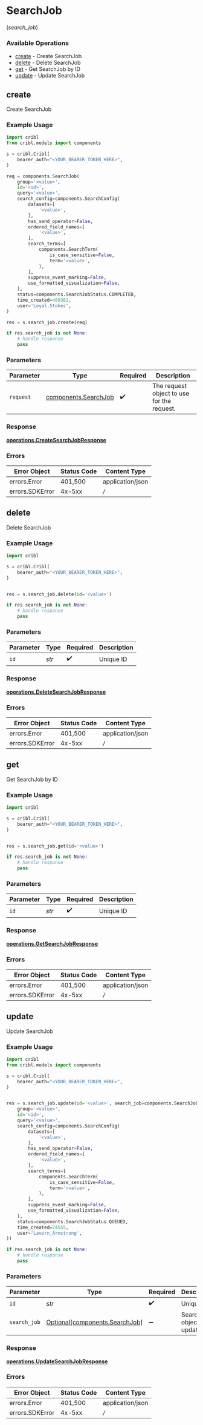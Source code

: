 # SearchJob
(*search_job*)

### Available Operations

* [create](#create) - Create SearchJob
* [delete](#delete) - Delete SearchJob
* [get](#get) - Get SearchJob by ID
* [update](#update) - Update SearchJob

## create

Create SearchJob

### Example Usage

```python
import cribl
from cribl.models import components

s = cribl.Cribl(
    bearer_auth="<YOUR_BEARER_TOKEN_HERE>",
)

req = components.SearchJob(
    group='<value>',
    id='<id>',
    query='<value>',
    search_config=components.SearchConfig(
        datasets=[
            '<value>',
        ],
        has_send_operator=False,
        ordered_field_names=[
            '<value>',
        ],
        search_terms=[
            components.SearchTerm(
                is_case_sensitive=False,
                term='<value>',
            ),
        ],
        suppress_event_marking=False,
        use_formatted_visualization=False,
    ),
    status=components.SearchJobStatus.COMPLETED,
    time_created=489382,
    user='Loyal.Stokes',
)

res = s.search_job.create(req)

if res.search_job is not None:
    # handle response
    pass
```

### Parameters

| Parameter                                                    | Type                                                         | Required                                                     | Description                                                  |
| ------------------------------------------------------------ | ------------------------------------------------------------ | ------------------------------------------------------------ | ------------------------------------------------------------ |
| `request`                                                    | [components.SearchJob](../../models/components/searchjob.md) | :heavy_check_mark:                                           | The request object to use for the request.                   |


### Response

**[operations.CreateSearchJobResponse](../../models/operations/createsearchjobresponse.md)**
### Errors

| Error Object     | Status Code      | Content Type     |
| ---------------- | ---------------- | ---------------- |
| errors.Error     | 401,500          | application/json |
| errors.SDKError  | 4x-5xx           | */*              |

## delete

Delete SearchJob

### Example Usage

```python
import cribl

s = cribl.Cribl(
    bearer_auth="<YOUR_BEARER_TOKEN_HERE>",
)


res = s.search_job.delete(id='<value>')

if res.search_job is not None:
    # handle response
    pass
```

### Parameters

| Parameter          | Type               | Required           | Description        |
| ------------------ | ------------------ | ------------------ | ------------------ |
| `id`               | *str*              | :heavy_check_mark: | Unique ID          |


### Response

**[operations.DeleteSearchJobResponse](../../models/operations/deletesearchjobresponse.md)**
### Errors

| Error Object     | Status Code      | Content Type     |
| ---------------- | ---------------- | ---------------- |
| errors.Error     | 401,500          | application/json |
| errors.SDKError  | 4x-5xx           | */*              |

## get

Get SearchJob by ID

### Example Usage

```python
import cribl

s = cribl.Cribl(
    bearer_auth="<YOUR_BEARER_TOKEN_HERE>",
)


res = s.search_job.get(id='<value>')

if res.search_job is not None:
    # handle response
    pass
```

### Parameters

| Parameter          | Type               | Required           | Description        |
| ------------------ | ------------------ | ------------------ | ------------------ |
| `id`               | *str*              | :heavy_check_mark: | Unique ID          |


### Response

**[operations.GetSearchJobResponse](../../models/operations/getsearchjobresponse.md)**
### Errors

| Error Object     | Status Code      | Content Type     |
| ---------------- | ---------------- | ---------------- |
| errors.Error     | 401,500          | application/json |
| errors.SDKError  | 4x-5xx           | */*              |

## update

Update SearchJob

### Example Usage

```python
import cribl
from cribl.models import components

s = cribl.Cribl(
    bearer_auth="<YOUR_BEARER_TOKEN_HERE>",
)


res = s.search_job.update(id='<value>', search_job=components.SearchJob(
    group='<value>',
    id='<id>',
    query='<value>',
    search_config=components.SearchConfig(
        datasets=[
            '<value>',
        ],
        has_send_operator=False,
        ordered_field_names=[
            '<value>',
        ],
        search_terms=[
            components.SearchTerm(
                is_case_sensitive=False,
                term='<value>',
            ),
        ],
        suppress_event_marking=False,
        use_formatted_visualization=False,
    ),
    status=components.SearchJobStatus.QUEUED,
    time_created=24555,
    user='Lavern_Armstrong',
))

if res.search_job is not None:
    # handle response
    pass
```

### Parameters

| Parameter                                                              | Type                                                                   | Required                                                               | Description                                                            |
| ---------------------------------------------------------------------- | ---------------------------------------------------------------------- | ---------------------------------------------------------------------- | ---------------------------------------------------------------------- |
| `id`                                                                   | *str*                                                                  | :heavy_check_mark:                                                     | Unique ID                                                              |
| `search_job`                                                           | [Optional[components.SearchJob]](../../models/components/searchjob.md) | :heavy_minus_sign:                                                     | SearchJob object to be updated                                         |


### Response

**[operations.UpdateSearchJobResponse](../../models/operations/updatesearchjobresponse.md)**
### Errors

| Error Object     | Status Code      | Content Type     |
| ---------------- | ---------------- | ---------------- |
| errors.Error     | 401,500          | application/json |
| errors.SDKError  | 4x-5xx           | */*              |
